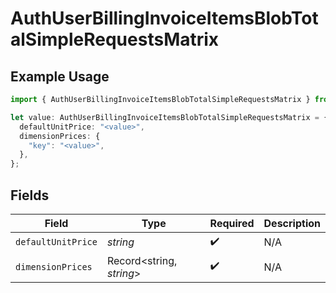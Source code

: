 # AuthUserBillingInvoiceItemsBlobTotalSimpleRequestsMatrix

## Example Usage

```typescript
import { AuthUserBillingInvoiceItemsBlobTotalSimpleRequestsMatrix } from "@vercel/sdk/models/components/authuser.js";

let value: AuthUserBillingInvoiceItemsBlobTotalSimpleRequestsMatrix = {
  defaultUnitPrice: "<value>",
  dimensionPrices: {
    "key": "<value>",
  },
};
```

## Fields

| Field                    | Type                     | Required                 | Description              |
| ------------------------ | ------------------------ | ------------------------ | ------------------------ |
| `defaultUnitPrice`       | *string*                 | :heavy_check_mark:       | N/A                      |
| `dimensionPrices`        | Record<string, *string*> | :heavy_check_mark:       | N/A                      |